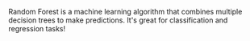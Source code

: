 Random Forest is a machine learning algorithm that combines multiple decision trees to make predictions. It's great for classification and regression tasks!
